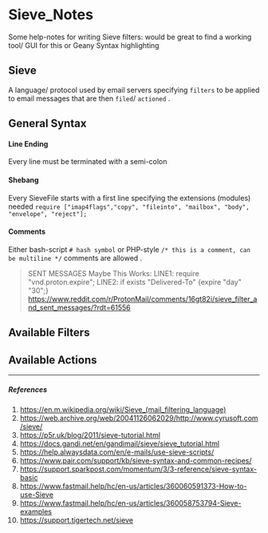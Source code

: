 # Sieve_Notes
Some help-notes for writing Sieve filters: would be great to find a working tool/ GUI for this or Geany Syntax highlighting



## Sieve
A language/ protocol used by email servers specifying `filters` to be applied to email messages that are then `filed`/ `actioned` .


## General Syntax

#### Line Ending
Every line must be terminated with a semi-colon 

#### Shebang
Every SieveFile starts with a first line specifying the extensions (modules) needed
 `require ["imap4flags","copy", "fileinto", "mailbox", "body", "envelope", "reject"];` 

#### Comments
Either bash-script `# hash symbol` or PHP-style `/* this is a comment, can be multiline */` comments are allowed .

> SENT MESSAGES
> Maybe This Works:
> LINE1: require "vnd.proton.expire";
> LINE2: if exists "Delivered-To" {expire "day" "30";}
> https://www.reddit.com/r/ProtonMail/comments/16gt82i/sieve_filter_and_sent_messages/?rdt=61556

## Available Filters 

## Available Actions 

-----------------------------

##### References
1. https://en.m.wikipedia.org/wiki/Sieve_(mail_filtering_language)
2. https://web.archive.org/web/20041126062029/http://www.cyrusoft.com/sieve/
3. https://p5r.uk/blog/2011/sieve-tutorial.html
4. https://docs.gandi.net/en/gandimail/sieve/sieve_tutorial.html
5. https://help.alwaysdata.com/en/e-mails/use-sieve-scripts/
6. https://www.pair.com/support/kb/sieve-syntax-and-common-recipes/
7. https://support.sparkpost.com/momentum/3/3-reference/sieve-syntax-basic
8. https://www.fastmail.help/hc/en-us/articles/360060591373-How-to-use-Sieve
9. https://www.fastmail.help/hc/en-us/articles/360058753794-Sieve-examples
10. https://support.tigertech.net/sieve
